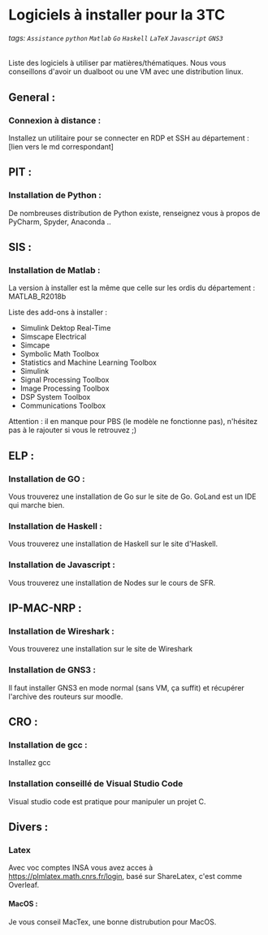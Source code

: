 # Logiciels à installer pour la 3TC
###### tags: `Assistance` `python` `Matlab` `Go` `Haskell` `LaTeX` `Javascript` `GNS3`

Liste des logiciels à utiliser par matières/thématiques.
Nous vous conseillons d'avoir un dualboot ou une VM avec une distribution linux.

## General :
### Connexion à distance :
Installez un utilitaire pour se connecter en RDP et SSH au département :  [lien vers le md correspondant]

## PIT :
### Installation de Python :
De nombreuses distribution de Python existe, renseignez vous à propos de PyCharm, Spyder, Anaconda ..

## SIS :
### Installation de Matlab :
La version à installer est la même que celle sur les ordis du département : MATLAB_R2018b

Liste des add-ons à installer :
- Simulink Dektop Real-Time
- Simscape Electrical
- Simcape
- Symbolic Math Toolbox
- Statistics and Machine Learning Toolbox
- Simulink
- Signal Processing Toolbox
- Image Processing Toolbox
- DSP System Toolbox
- Communications Toolbox

Attention : il en manque pour PBS (le modèle ne fonctionne pas), n'hésitez pas à le rajouter si vous le retrouvez ;)

## ELP :
### Installation de GO :
Vous trouverez une installation de Go sur le site de Go.
GoLand est un IDE qui marche bien.

### Installation de Haskell :
Vous trouverez une installation de Haskell sur le site d'Haskell.

### Installation de Javascript :
Vous trouverez une installation de Nodes sur le cours de SFR.

## IP-MAC-NRP :
### Installation de Wireshark :
Vous trouverez une installation sur le site de Wireshark

### Installation de GNS3 :
Il faut installer GNS3 en mode normal (sans VM, ça suffit) et récupérer l'archive des routeurs sur moodle.

## CRO :
### Installation de gcc :
Installez gcc

### Installation conseillé de Visual Studio Code
Visual studio code est pratique pour manipuler un projet C.

## Divers :
### Latex
Avec voc comptes INSA vous avez acces à https://plmlatex.math.cnrs.fr/login, basé sur ShareLatex, c'est comme Overleaf.
#### MacOS :
Je vous conseil MacTex, une bonne distrubution pour MacOS.
